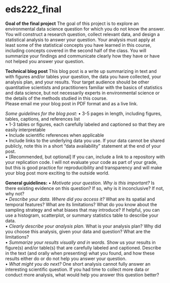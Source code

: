 # eds222_final

**Goal of the final project**
The goal of this project is to explore an environmental data science question for which you do not know the answer. You will construct a research question, collect relevant data, and design a statistical analysis to answer your question. Your analysis must apply at least some of the statistical concepts you have learned in this course, including concepts covered in the second half of the class. You will summarize your findings and communicate clearly how they have or have not helped you answer your question.

**Technical blog post**
This blog post is a write up summarizing in text and with figures and/or tables your question, the data you have collected, your analysis plan, and your results. Your target audience should be other quantitative scientists and practitioners familiar with the basics of statistics and data science, but not necessarily experts in environmental science or the details of the methods studied in this course.<br>
Please email me your blog post in PDF format and as a live link.<br>

*Some guidelines for the blog post:*
• 3-5 pages in length, including figures, tables, captions, and references list<br>
• 1-3 tables or figures, each carefully labeled and captioned so that they are easily interpretable<br>
• Include scientific references when applicable<br>
• Include links to the underlying data you use. If your data cannot be shared publicly, note this in a short “data availability” statement at the end of your post.<br>
• [Recommended, but optional] If you can, include a link to a repository with your replication code. I will not evaluate your code as part of your grade, but this is good practice for reproducibility and transparency and will make your blog post more exciting to the outside world.<br>

**General guidelines:**
• *Motivate your question. Why is this important?* Is there existing evidence on this question? If so, why is it inconclusive? If not, why not?<br>
• *Describe your data. Where did you access it?* What are its spatial and temporal features? What are its limitations? What do you know about the sampling strategy and what biases that may introduce? If helpful, you can use a histogram, scatterplot, or summary statistics table to describe your data.<br>
• *Clearly describe your analysis plan.* What is your analysis plan? Why did you choose this analysis, given your data and question? What are the limitations?<br>
• *Summarize your results visually and in words.* Show us your results in figure(s) and/or table(s) that are carefully labeled and captioned. Describe in the text (and orally when presenting) what you found, and how these results either do or do not help you answer your question.<br>
• *What might you do next?* One short analysis cannot fully answer an interesting scientific question. If you had time to collect more data or conduct more analysis, what would help you answer this question better?<br>